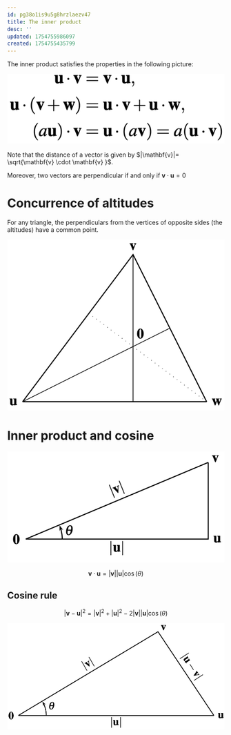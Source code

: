```yaml
---
id: pg38o1is9u5g8hrzlaezv47
title: The inner product
desc: ''
updated: 1754755986097
created: 1754755435799
---
```


The inner product satisfies the properties in the following picture:

![inner product axioms](image-32.png)

Note that the distance of a vector is given by $|\mathbf{v}|= \sqrt{\mathbf{v} \cdot \mathbf{v} }$. 

Moreover, two vectors are perpendicular if and only if $\mathbf{v} \cdot \mathbf{u}=0$

# Concurrence of altitudes

For any triangle, the perpendiculars from the vertices of opposite sides (the altitudes) have a common point.

![concurrence of altitudes](image-33.png)

# Inner product and cosine

![Cosine as ratio of lengths](image-34.png)

$$
\mathbf{v} \cdot \mathbf{u} = |\mathbf{v}|  |\mathbf{u}| \cos(\theta)
$$

## Cosine rule

$$
|\mathbf{v} - \mathbf{u}|^2 = |\mathbf{v}|^2 + |\mathbf{u}|^2 - 2|\mathbf{v}|  |\mathbf{u}| \cos(\theta)
$$

![cosine rule](image-35.png)